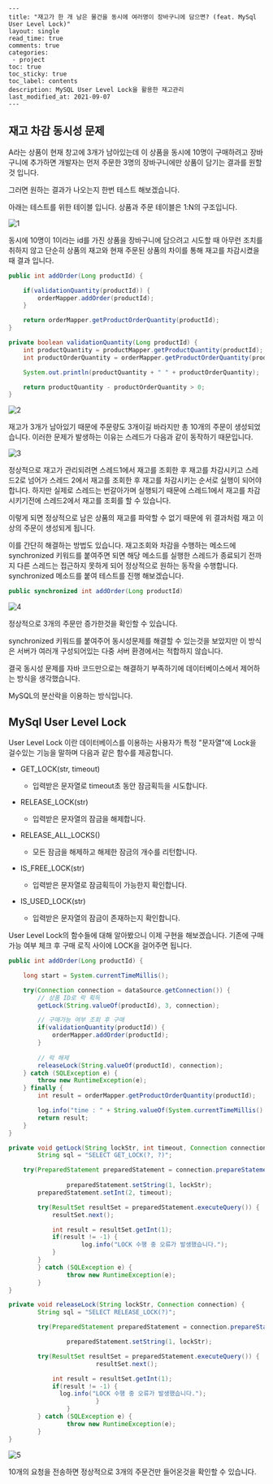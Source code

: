 ```
---
title: "재고가 한 개 남은 물건을 동시에 여러명이 장바구니에 담으면? (feat. MySql User Level Lock)"    
layout: single    
read_time: true    
comments: true   
categories: 
 - project  
toc: true    
toc_sticky: true    
toc_label: contents    
description: MySQL User Level Lock을 활용한 재고관리
last_modified_at: 2021-09-07     
---
```



## 재고 차감 동시성 문제

A라는 상품이 현재 창고에 3개가 남아있는데 이 상품을 동시에 10명이 구매하려고 장바구니에 추가하면 개발자는 먼저 주문한 3명의 장바구니에만 상품이 담기는 결과를 원할 것 입니다.



그러면 원하는 결과가 나오는지 한번 테스트 해보겠습니다.



아래는 테스트를 위한 테이블 입니다. 상품과 주문 테이블은 1:N의 구조입니다.

![1](../assets/image/mysql_user_level_lock/1.png)



동시에 10명이 1이라는 id를 가진 상품을 장바구니에 담으려고 시도할 때 아무런 조치를 취하지 않고 단순히 상품의 재고와 현재 주문된 상품의 차이를 통해 재고를 차감시켰을때 결과 입니다.

```java
public int addOrder(Long productId) {

    if(validationQuantity(productId)) {
        orderMapper.addOrder(productId);
    }

    return orderMapper.getProductOrderQuantity(productId);
}

private boolean validationQuantity(Long productId) {
    int productQuantity = productMapper.getProductQuantity(productId);
    int productOrderQuantity = orderMapper.getProductOrderQuantity(productId);

    System.out.println(productQuantity + " " + productOrderQuantity);

    return productQuantity - productOrderQuantity > 0;
}
```

![2](../assets/image/mysql_user_level_lock/2.png)

재고가 3개가 남아있기 때문에 주문량도 3개이길 바라지만 총 10개의 주문이 생성되었습니다. 이러한 문제가 발생하는 이유는 스레드가 다음과 같이 동작하기 때문입니다.

![3](../assets/image/mysql_user_level_lock/3.png)

정상적으로 재고가 관리되려면 스레드1에서 재고를 조회한 후 재고를 차감시키고 스레드2로 넘어가 스레드 2에서 재고를 조회한 후 재고를 차감시키는 순서로 실행이 되어야 합니다. 하지만 실제로 스레드는 번갈아가며 실행되기 때문에 스레드1에서 재고를 차감시키기전에 스레드2에서 재고를 조회를 할 수 있습니다.

이렇게 되면 정상적으로 남은 상품의 재고를 파악할 수 없기 때문에 위 결과처럼 재고 이상의 주문이 생성되게 됩니다.



이를 간단히 해결하는 방법도 있습니다. 재고조회와 차감을 수행하는 메소드에 synchronized 키워드를 붙여주면 되면 해당 메소드를 실행한 스레드가 종료되기 전까지 다른 스레드는 접근하지 못하게 되어 정상적으로 원하는 동작을 수행합니다. synchronized 메소드를 붙여 테스트를 진행 해보겠습니다.

```java
public synchronized int addOrder(Long productId)
```

![4](../assets/image/mysql_user_level_lock/4.png)

정상적으로 3개의 주문만 증가한것을 확인할 수 있습니다.

synchronized 키워드를 붙여주어 동시성문제를 해결할 수 있는것을 보았지만 이 방식은 서버가 여러개 구성되어있는 다중 서버 환경에서는 적합하지 않습니다.

결국 동시성 문제를 자바 코드만으로는 해결하기 부족하기에 데이터베이스에서 제어하는 방식을 생각했습니다.

MySQL의 분산락을 이용하는 방식입니다.



## MySql User Level Lock

User Level Lock 이란 데이터베이스를 이용하는 사용자가 특정 "문자열"에 Lock을 걸수있는 기능을 말하며 다음과 같은 함수를 제공합니다.

- GET_LOCK(str, timeout)
  - 입력받은 문자열로 timeout초 동안 잠금획득을 시도합니다.

- RELEASE_LOCK(str)
  - 입력받은 문자열의 잠금을 해제합니다.

- RELEASE_ALL_LOCKS()
  - 모든 잠금을 해제하고 해제한 잠금의 개수를 리턴합니다.

- IS_FREE_LOCK(str)
  - 입력받은 문자열로 잠금획득이 가능한지 확인합니다.

- IS_USED_LOCK(str)
  - 입력받은 문자열의 잠금이 존재하는지 확인합니다.



User Level Lock의 함수들에 대해 알아봤으니 이제 구현을 해보겠습니다. 기존에 구매가능 여부 체크 후 구매 로직 사이에 LOCK을 걸어주면 됩니다.

```java
public int addOrder(Long productId) {

    long start = System.currentTimeMillis();

    try(Connection connection = dataSource.getConnection()) {
      	// 상품 ID로 락 획득
        getLock(String.valueOf(productId), 3, connection);

      	// 구매가능 여부 조회 후 구매
        if(validationQuantity(productId)) {
            orderMapper.addOrder(productId);
        }
				
      	// 락 해제
        releaseLock(String.valueOf(productId), connection);
    } catch (SQLException e) {
        throw new RuntimeException(e);
    } finally {
        int result = orderMapper.getProductOrderQuantity(productId);

        log.info("time : " + String.valueOf(System.currentTimeMillis() - start));
        return result;
    }
}

private void getLock(String lockStr, int timeout, Connection connection) {
		String sql = "SELECT GET_LOCK(?, ?)";

    try(PreparedStatement preparedStatement = connection.prepareStatement(sql)) {
      
				preparedStatement.setString(1, lockStr);
        preparedStatement.setInt(2, timeout);

        try(ResultSet resultSet = preparedStatement.executeQuery()) {
            resultSet.next();

            int result = resultSet.getInt(1);
            if(result != -1) {
            		log.info("LOCK 수행 중 오류가 발생했습니다.");
            }
        }
		} catch (SQLException e) {
				throw new RuntimeException(e);
		}
}

private void releaseLock(String lockStr, Connection connection) {
		String sql = "SELECT RELEASE_LOCK(?)";

		try(PreparedStatement preparedStatement = connection.prepareStatement(sql)) {

				preparedStatement.setString(1, lockStr);

        try(ResultSet resultSet = preparedStatement.executeQuery()) {
						resultSet.next();

            int result = resultSet.getInt(1);
            if(result != -1) {
              log.info("LOCK 수행 중 오류가 발생했습니다.");
						}
				}
		} catch (SQLException e) {
				throw new RuntimeException(e);
		}
}
```

![5](../assets/image/mysql_user_level_lock/5.png)

10개의 요청을 전송하면 정상적으로 3개의 주문건만 들어온것을 확인할 수 있습니다.

